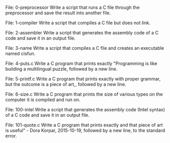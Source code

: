 File: 0-preprocessor Write a script that runs a C file through the preprocessor and save the result into another file.

File: 1-compiler Write a script that compiles a C file but does not link.

File: 2-assembler Write a script that generates the assembly code of a C code and save it in an output file.

File: 3-name Write a script that compiles a C file and creates an executable named cisfun.

File: 4-puts.c Write a C program that prints exactly "Programming is like building a multilingual puzzle, followed by a new line.

File: 5-printf.c Write a C program that prints exactly with proper grammar, but the outcome is a piece of art,, followed by a new line.

File: 6-size.c Write a C program that prints the size of various types on the computer it is compiled and run on.

File: 100-intel Write a script that generates the assembly code (Intel syntax) of a C code and save it in an output file.

File: 101-quote.c Write a C program that prints exactly and that piece of art is useful" - Dora Korpar, 2015-10-19, followed by a new line, to the standard error.

